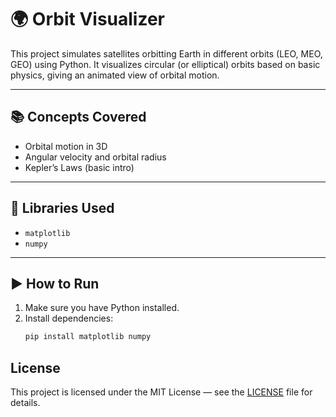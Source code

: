 # 🌍 Orbit Visualizer

This project simulates satellites orbitting Earth in different orbits (LEO, MEO, GEO) using Python. It visualizes circular (or elliptical) orbits based on basic physics, giving an animated view of orbital motion.

---

## 📚 Concepts Covered
- Orbital motion in 3D
- Angular velocity and orbital radius
- Kepler’s Laws (basic intro)

---

## 🧰 Libraries Used
- `matplotlib`
- `numpy`

---

## ▶️ How to Run

1. Make sure you have Python installed.
2. Install dependencies:
   ```bash
   pip install matplotlib numpy
   ```
## License

This project is licensed under the MIT License — see the [LICENSE](../LICENSE) file for details.
